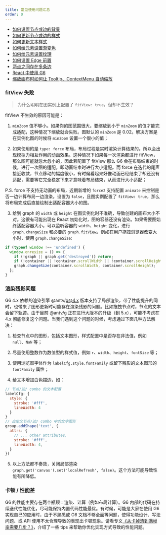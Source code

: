 ```yaml
---
title: 常见使用问题汇总
order: 0
---
```


- [如何设置节点或边的背景](/zh/docs/manual/middle/elements/advanced-style/set-label-bg)
- [如何更新节点或边的样式](/zh/docs/manual/middle/elements/methods/updateElement)
- [如何更新文本样式](/zh/docs/manual/middle/elements/advanced-style/updateText)
- [如何给元素设置渐变色](/zh/docs/manual/middle/elements/advanced-style/gradient)
- [如何给元素设置纹理](/zh/docs/manual/middle/elements/advanced-style/texture)
- [如何设置 Edge 前置](/zh/docs/manual/middle/elements/methods/elementIndex)
- [两点之间存在多条边](/zh/docs/manual/middle/elements/methods/multi-line)
- [React 中使用 G6](/zh/docs/manual/advanced/g6InReact)
- [缩放画布时如何让 Tooltip、ContextMenu 自动缩放](/zh/docs/manual/middle/plugins/autoZoomTooltip)

### fitView 失败
> 为什么明明在图实例上配置了 `fitView: true`，但却不生效？

fitView 不生效的原因可能是：

1. `minZoom` 值不够小。如果你的图范围很大，要缩放到小于 `minZoom` 的值才能完成适配，这种情况下缩放就会失败。图默认的 `minZoom` 是 0.02。解决方案是在实例化图的时候将 `minZoom` 设置一个很小的值；

2. 如果使用的是 `type: force` 布局，布局过程是实时渲染计算结果的，所以会出现模拟力相互作用的动画效果。这种情况下如果每一次渲染都进行 fitView，那么图可能就忽大忽小的，因此若配置了 fitView 那么 G6 会在布局结束的时候，进行一次图的适配。即动画结束时进行大小适配。而 force 在迭代的尾声接近收敛，节点移动的幅度很小，有时候看起来好像动画已经结束了却还没有适配，需要等它完全稳定下来才意味着布局结束，从而进行大小适配；

P.S. force 不支持无动画的布局，近期新增的 `force2` 支持配置 `animate` 来控制是否一边计算布局一边渲染，设置为 `false`，且图实例配置了 `fitView: true`，那么将布局完成后直接绘制出适配容器大小的图。

3. 给到 graph 的 `width` 或 `height` 在图实例化时不准确，导致创建的画布大小不对。这很有可能出现在 React 初始化时，图的容器还没有渲染。如果需要图始终适配容器大小，可以监听容器的 `width`、`height` 变化，进行 `graph.changeSize` 和必要的 `graph.fitView`。例如在用户拖拽浏览器改变大小时，使用 `graph.changeSize`:

```javascript
if (typeof window !== 'undefined') {
  window.onresize = () => {
    if (!graph || graph.get('destroyed')) return;
    if (!container || !container.scrollWidth || !container.scrollHeight) return;
    graph.changeSize(container.scrollWidth, container.scrollHeight);
  };
}
```

### 渲染残影问题

G6 4.x 依赖的渲染引擎 @antv/g@4.x 版本支持了局部渲染，带了性能提升的同时，也带来了图形更新时可能存在渲染残影的问题。比如拖拽节点时，节点的文本会留下轨迹。由于目前 @antv/g 正在进行大版本的升级（到 5.x），可能不考虑在 4.x 彻底修复这个问题。当我们遇到这个问题的时候，考虑通过下面几种方法解决：

1. 检查节点中的图形，包括文本图形，样式配置中是否存在非法值，例如 `null`、`NaN` 等；

2. 尽量使用整数作为数值型的样式值，例如 `r`、`width`、`height`、`fontSize` 等；

3. 使用浏览器字体作为 `labelCfg.style.fontFamily` 或留下残影的文本图形的 `fontFamily` 属性；

4. 给文本增加白色描边，如：

```javascript
// 节点/边/ combo 的文本配置
labelCfg: {
  style: {
    stroke: '#fff',
    lineWidth: 4
  }
}
// 自定义节点/边/ combo 中的文字图形
group.addShape('text', {
  attrs: {
    // ... other attributes,
    stroke: '#fff',
    lineWidth: 4,
  }
})
```

5. 以上方法都不奏效，关闭局部渲染 `graph.get('canvas').set('localRefresh', false)`。这个方法可能导致性能有所降低。


### 卡顿 / 性能差

G6 的性能主要存在两个瓶颈：渲染、计算（例如布局计算）。G6 内部的代码在持续迭代性能优化，尽可能保持内置代码性能最优。有时候，可能是大家在使用 G6 实现自己的应用时，由于不熟悉或 G6 文档不够全面等问题，使得功能设计、写法问题、或 API 使用不太合理导致的表现出卡顿现象。请看专文[《从卡掉渣到满帧率需要几步？》](/docs/manual/faq/performance-opt)，介绍了一些 tips 来帮助你优化实现方式导致的性能问题。